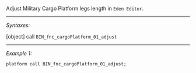 Adjust Military Cargo Platform legs length in `Eden Editor`.


---
*Syntaxes:*

[object] call `BIN_fnc_cargoPlatform_01_adjust`

---
*Example 1:*

```sqf
platform call BIN_fnc_cargoPlatform_01_adjust;
```